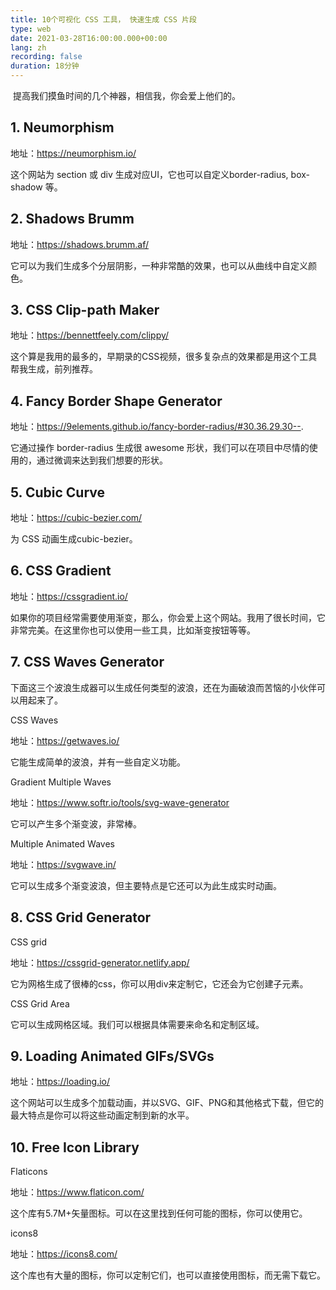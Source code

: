 ```yaml
---
title: 10个可视化 CSS 工具， 快速生成 CSS 片段
type: web
date: 2021-03-28T16:00:00.000+00:00
lang: zh
recording: false
duration: 18分钟
---
```




​
提高我们摸鱼时间的几个神器，相信我，你会爱上他们的。



## 1. Neumorphism
地址：https://neumorphism.io/

这个网站为 section 或 div 生成对应UI，它也可以自定义border-radius, box-shadow 等。



## 2. Shadows Brumm
地址：https://shadows.brumm.af/

它可以为我们生成多个分层阴影，一种非常酷的效果，也可以从曲线中自定义颜色。



## 3. CSS Clip-path Maker
地址：https://bennettfeely.com/clippy/

这个算是我用的最多的，早期录的CSS视频，很多复杂点的效果都是用这个工具帮我生成，前列推荐。





## 4. Fancy Border Shape Generator
地址：https://9elements.github.io/fancy-border-radius/#30.36.29.30--.

它通过操作 border-radius 生成很 awesome 形状，我们可以在项目中尽情的使用的，通过微调来达到我们想要的形状。



## 5. Cubic Curve
地址：https://cubic-bezier.com/

为 CSS 动画生成cubic-bezier。



## 6. CSS Gradient
地址：https://cssgradient.io/

如果你的项目经常需要使用渐变，那么，你会爱上这个网站。我用了很长时间，它非常完美。在这里你也可以使用一些工具，比如渐变按钮等等。



## 7. CSS Waves Generator
下面这三个波浪生成器可以生成任何类型的波浪，还在为画破浪而苦恼的小伙伴可以用起来了。



CSS Waves

地址：https://getwaves.io/

它能生成简单的波浪，并有一些自定义功能。



Gradient Multiple Waves

地址：https://www.softr.io/tools/svg-wave-generator

它可以产生多个渐变波，非常棒。



Multiple Animated Waves

地址：https://svgwave.in/

它可以生成多个渐变波浪，但主要特点是它还可以为此生成实时动画。



## 8. CSS Grid Generator
CSS grid

地址：https://cssgrid-generator.netlify.app/

它为网格生成了很棒的css，你可以用div来定制它，它还会为它创建子元素。



CSS Grid Area

它可以生成网格区域。我们可以根据具体需要来命名和定制区域。



## 9. Loading Animated GIFs/SVGs
地址：https://loading.io/

这个网站可以生成多个加载动画，并以SVG、GIF、PNG和其他格式下载，但它的最大特点是你可以将这些动画定制到新的水平。



## 10. Free Icon Library
Flaticons

地址：https://www.flaticon.com/

这个库有5.7M+矢量图标。可以在这里找到任何可能的图标，你可以使用它。



icons8

地址：https://icons8.com/

这个库也有大量的图标，你可以定制它们，也可以直接使用图标，而无需下载它。


